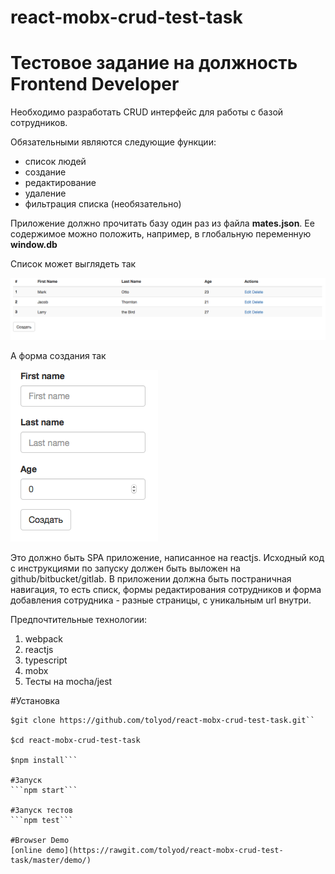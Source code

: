 # react-mobx-crud-test-task
# Тестовое задание на должность Frontend Developer

Необходимо разработать CRUD интерфейс для работы с базой сотрудников. 

Обязательными являются следующие функции:
  
  - список людей
  - создание
  - редактирование
  - удаление
  - фильтрация списка (необязательно)

Приложение должно прочитать базу один раз из файла **mates.json**. Ее содержимое можно положить, например, в глобальную переменную **window.db**

Список может выглядеть так

![List sample](pics/sample_list.png)


А форма создания так

![Create form sample](pics/create_form.png)

Это должно быть SPA приложение, написанное на reactjs. Исходный код с инструкциями по запуску должен быть выложен на github/bitbucket/gitlab.
В приложении должна быть постраничная навигация, то есть списк, формы редактирования сотрудников и форма добавления сотрудника - разные страницы,
с уникальным url внутри.

Предпочтительные технологии:

1. webpack
2. reactjs
3. typescript
4. mobx
5. Тесты на mocha/jest

#Установка

```
$git clone https://github.com/tolyod/react-mobx-crud-test-task.git``

$cd react-mobx-crud-test-task

$npm install```

#Запуск 
```npm start```

#Запуск тестов
```npm test```

#Browser Demo
[online demo](https://rawgit.com/tolyod/react-mobx-crud-test-task/master/demo/)
